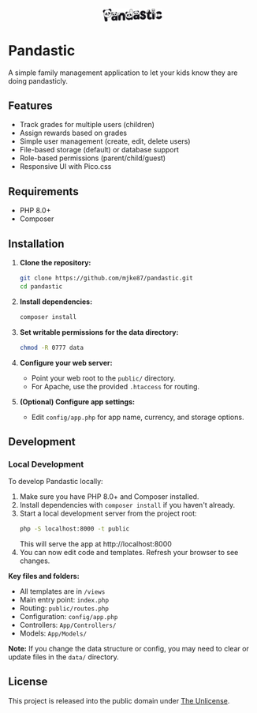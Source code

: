 <p align="center">
  <img src="public/img/logo.png" alt="Pandastic Logo" width="120"/>
</p>

# Pandastic

A simple family management application to let your kids know they are doing pandasticly.

## Features

- Track grades for multiple users (children)
- Assign rewards based on grades
- Simple user management (create, edit, delete users)
- File-based storage (default) or database support
- Role-based permissions (parent/child/guest)
- Responsive UI with Pico.css

## Requirements

- PHP 8.0+
- Composer

## Installation

1. **Clone the repository:**
   ```sh
   git clone https://github.com/mjke87/pandastic.git
   cd pandastic
   ```

2. **Install dependencies:**
   ```sh
   composer install
   ```

3. **Set writable permissions for the data directory:**
   ```sh
   chmod -R 0777 data
   ```

4. **Configure your web server:**
   - Point your web root to the `public/` directory.
   - For Apache, use the provided `.htaccess` for routing.

5. **(Optional) Configure app settings:**
   - Edit `config/app.php` for app name, currency, and storage options.

## Development

### Local Development

To develop Pandastic locally:

1. Make sure you have PHP 8.0+ and Composer installed.
2. Install dependencies with `composer install` if you haven't already.
3. Start a local development server from the project root:
   ```sh
   php -S localhost:8000 -t public
   ```
   This will serve the app at http://localhost:8000
4. You can now edit code and templates. Refresh your browser to see changes.

**Key files and folders:**
- All templates are in `/views`
- Main entry point: `index.php`
- Routing: `public/routes.php`
- Configuration: `config/app.php`
- Controllers: `App/Controllers/`
- Models: `App/Models/`

**Note:**
If you change the data structure or config, you may need to clear or update files in the `data/` directory.

## License

This project is released into the public domain under [The Unlicense](LICENSE).
